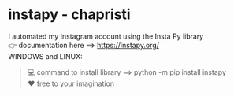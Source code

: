 # instapy - chapristi
I automated my Instagram account using the Insta Py library<br>
👉 documentation here ==> https://instapy.org/ <br>
WINDOWS and LINUX:<br>
> 💻 command to install library ==> python -m pip install instapy<br>
> ❤️ free to your imagination

